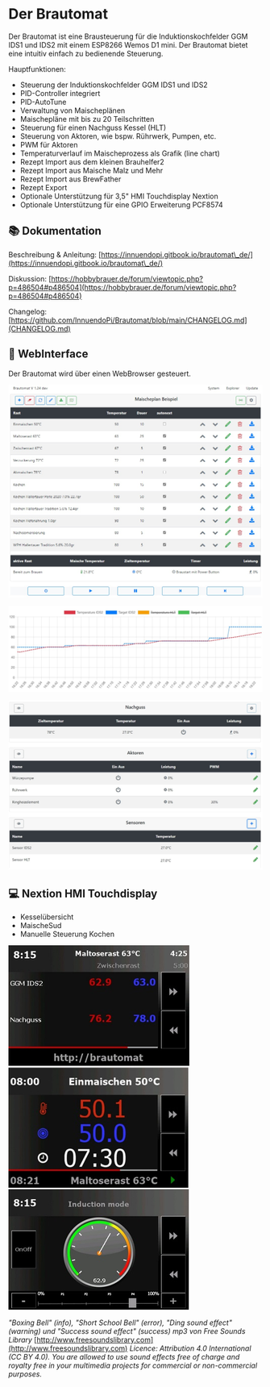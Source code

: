 # Der Brautomat

Der Brautomat ist eine Brausteuerung für die Induktionskochfelder GGM IDS1 und IDS2 mit einem ESP8266 Wemos D1 mini. Der Brautomat bietet eine intuitiv einfach zu bedienende Steuerung.

Hauptfunktionen:

* Steuerung der Induktionskochfelder GGM IDS1 und IDS2
* PID-Controller integriert
* PID-AutoTune
* Verwaltung von Maischeplänen
* Maischepläne mit bis zu 20 Teilschritten
* Steuerung für einen Nachguss Kessel (HLT)
* Steuerung von Aktoren, wie bspw. Rührwerk, Pumpen, etc.
* PWM für Aktoren
* Temperaturverlauf im Maischeprozess als Grafik (line chart)
* Rezept Import aus dem kleinen Brauhelfer2
* Rezept Import aus Maische Malz und Mehr
* Rezept Import aus BrewFather
* Rezept Export
* Optionale Unterstützung für 3,5" HMI Touchdisplay Nextion
* Optionale Unterstützung für eine GPIO Erweiterung PCF8574

## 📚 Dokumentation

Beschreibung & Anleitung: [https://innuendopi.gitbook.io/brautomat\_de/](https://innuendopi.gitbook.io/brautomat\_de/)

Diskussion: [https://hobbybrauer.de/forum/viewtopic.php?p=486504#p486504](https://hobbybrauer.de/forum/viewtopic.php?p=486504#p486504)

Changelog: [https://github.com/InnuendoPi/Brautomat/blob/main/CHANGELOG.md](CHANGELOG.md)

## 📰 WebInterface

Der Brautomat wird über einen WebBrowser gesteuert.

![Startseite](/docs/img/brautomat.jpg)

![Startseite](/docs/img/IDS-AutoTune-Ziel.jpg)

![Startseite](/docs/img/brautomat-2.jpg)

## 💻 Nextion HMI Touchdisplay

* Kesselübersicht
* MaischeSud
* Manuelle Steuerung Kochen

![Kesselübersicht](/docs/img/kettlepage-sm.jpg) ![MaischeSud](/docs/img/brewpage-sm.jpg) ![Manuelle Steueung](/docs/img/induction-mode-sm.jpg)

_"Boxing Bell" (info), "Short School Bell" (error), "Ding sound effect" (warning) und "Success sound effect" (success) mp3 von Free Sounds Library_ [http://www.freesoundslibrary.com](http://www.freesoundslibrary.com) _Licence: Attribution 4.0 International (CC BY 4.0). You are allowed to use sound effects free of charge and royalty free in your multimedia projects for commercial or non-commercial purposes._
